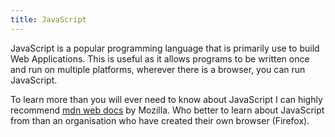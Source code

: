 ```yaml
---
title: JavaScript
---
```


JavaScript is a popular programming language that is primarily use to build Web Applications.
This is useful as it allows programs to be written once and run on multiple platforms, wherever there is a browser, you can run JavaScript.

To learn more than you will ever need to know about JavaScript I can highly recommend [mdn web docs](https://developer.mozilla.org/en-US/docs/Web/JavaScript) by Mozilla.
Who better to learn about JavaScript from than an organisation who have created their own browser (Firefox).
